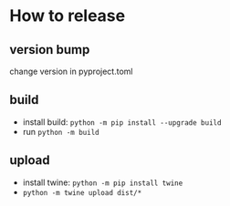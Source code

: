 # How to release

## version bump
change version in pyproject.toml

## build
- install build: `python -m pip install --upgrade build`
- run `python -m build`

## upload
- install twine: `python -m pip install twine`
- `python -m twine upload dist/*`



